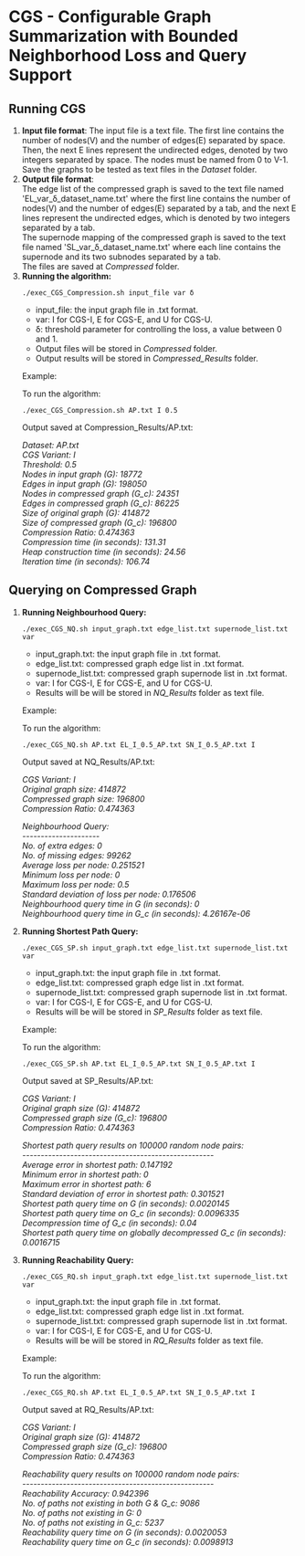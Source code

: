 # CGS - Configurable Graph Summarization with Bounded Neighborhood Loss and Query Support
## Running CGS
<ol>
<li> <strong>Input file format</strong>:
 The input file is a text file. The first line contains the number of nodes(V) and the number of edges(E) separated by space. Then, the next E lines represent the undirected edges, denoted by two integers separated by space. The nodes must be named from 0 to V-1. Save the graphs to be tested as text files in the <em>Dataset</em> folder.
</li>

<li><strong>Output file format</strong>:</li>
The edge list of the compressed graph is saved to the text file named 'EL_var_δ_dataset_name.txt' where the first line contains the number of nodes(V) and the number of edges(E) separated by a tab, and the next E lines represent the undirected edges, which is denoted by two integers separated by a tab.<br>
The supernode mapping of the compressed graph is saved to the text file named 'SL_var_δ_dataset_name.txt' where each line contains the supernode and its two subnodes separated by a tab.<br>The files are saved at <em>Compressed</em> folder.

<li><strong>Running the algorithm:</strong>

`./exec_CGS_Compression.sh input_file var δ `

* input_file: the input graph file in .txt format.
* var: I for CGS-I, E for CGS-E, and U for CGS-U.
* δ: threshold parameter for controlling the loss, a value between 0 and 1.
* Output files will be stored in <em>Compressed</em> folder.
* Output results will be stored in <em>Compressed_Results</em> folder.

Example:

To run the algorithm:

`./exec_CGS_Compression.sh AP.txt I 0.5`

Output saved at Compression_Results/AP.txt:

 <em>Dataset: AP.txt<br>
CGS Variant: I<br>
Threshold: 0.5<br>
Nodes in input graph (G): 18772<br>
Edges in input graph (G): 198050<br>
Nodes in compressed graph (G_c): 24351<br>
Edges in compressed graph (G_c): 86225<br>
Size of original graph (G): 414872<br>
Size of compressed graph (G_c): 196800<br>
Compression Ratio: 0.474363<br>
Compression time (in seconds): 131.31<br>
Heap construction time (in seconds): 24.56<br>
Iteration time (in seconds): 106.74</em><br>
</li>
</ol>

## Querying on Compressed Graph
<ol>

<li><strong>Running Neighbourhood Query:</strong>

`./exec_CGS_NQ.sh input_graph.txt edge_list.txt supernode_list.txt var`

* input_graph.txt: the input graph file in .txt format.
* edge_list.txt: compressed graph edge list in .txt format.
* supernode_list.txt: compressed graph supernode list in .txt format.
* var: I for CGS-I, E for CGS-E, and U for CGS-U.
* Results will be will be stored in <em>NQ_Results</em> folder as text file.

Example:

To run the algorithm:

`./exec_CGS_NQ.sh AP.txt EL_I_0.5_AP.txt SN_I_0.5_AP.txt I`

Output saved at NQ_Results/AP.txt:

<em>
CGS Variant: I<br>
Original graph size: 414872<br>
Compressed graph size: 196800<br>
Compression Ratio: 0.474363<br>

Neighbourhood Query:<br>
---------------------<br>
No. of extra edges: 0<br>
No. of missing edges: 99262<br>
Average loss per node: 0.251521<br>
Minimum loss per node: 0<br>
Maximum loss per node: 0.5<br>
Standard deviation of loss per node: 0.176506<br>
Neighbourhood query time in G (in seconds): 0<br>
Neighbourhood query time in G_c (in seconds): 4.26167e-06
</em><br>
</li>

<li><strong>Running Shortest Path Query:</strong>

`./exec_CGS_SP.sh input_graph.txt edge_list.txt supernode_list.txt var`

* input_graph.txt: the input graph file in .txt format.
* edge_list.txt: compressed graph edge list in .txt format.
* supernode_list.txt: compressed graph supernode list in .txt format.
* var: I for CGS-I, E for CGS-E, and U for CGS-U.
* Results will be will be stored in <em>SP_Results</em> folder as text file.

Example:

To run the algorithm:

`./exec_CGS_SP.sh AP.txt EL_I_0.5_AP.txt SN_I_0.5_AP.txt I`

Output saved at SP_Results/AP.txt:

<em>
CGS Variant: I<br>
Original graph size (G): 414872<br>
Compressed graph size (G_c): 196800<br>
Compression Ratio: 0.474363<br>

Shortest path query results on 100000 random node pairs:<br>
----------------------------------------------------<br>
Average error in shortest path: 0.147192<br>
Minimum error in shortest path: 0<br>
Maximum error in shortest path: 6<br>
Standard deviation of error in shortest path: 0.301521<br>
Shortest path query time on G (in seconds): 0.0020145<br>
Shortest path query time on G_c (in seconds): 0.0096335<br>
Decompression time of G_c (in seconds): 0.04<br>
Shortest path query time on globally decompressed G_c (in seconds): 0.0016715
</em><br>
</li>

<li><strong>Running Reachability Query:</strong>

`./exec_CGS_RQ.sh input_graph.txt edge_list.txt supernode_list.txt var`

* input_graph.txt: the input graph file in .txt format.
* edge_list.txt: compressed graph edge list in .txt format.
* supernode_list.txt: compressed graph supernode list in .txt format.
* var: I for CGS-I, E for CGS-E, and U for CGS-U.
* Results will be will be stored in <em>RQ_Results</em> folder as text file.

Example:

To run the algorithm:

`./exec_CGS_RQ.sh AP.txt EL_I_0.5_AP.txt SN_I_0.5_AP.txt I`

Output saved at RQ_Results/AP.txt:

<em>CGS Variant: I<br>
Original graph size (G): 414872<br>
Compressed graph size (G_c): 196800<br>
Compression Ratio: 0.474363<br>

Reachability query results on 100000 random node pairs:<br>
----------------------------------------------------<br>
Reachability Accuracy: 0.942396<br>
No. of paths not existing in both G & G_c: 9086<br>
No. of paths not existing in G: 0<br>
No. of paths not existing in G_c: 5237<br>
Reachability query time on G (in seconds): 0.0020053<br>
Reachability query time on G_c (in seconds): 0.0098913
</em><br>
</li>

</ol>
